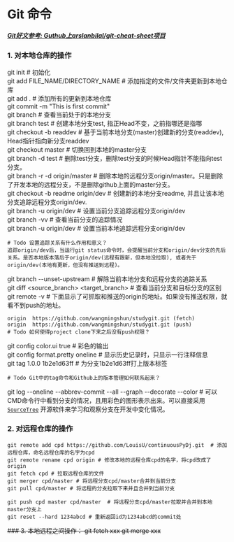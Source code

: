 # Git 命令

##### [Git好文参考: Guthub上arslanbilal/git-cheat-sheet项目](https://github.com/arslanbilal/git-cheat-sheet/blob/master/README.md )
   
### 1. 对本地仓库的操作
git init # 初始化  
git add FILE_NAME/DIRECTORY_NAME  # 添加指定的文件/文件夹更新到本地仓库  
git add . # 添加所有的更新到本地仓库  
git commit -m "This is first commit"  
git branch # 查看当前处于的本地分支  
git branch test # 创建本地分支test, 指正Head不变，之前指哪还是指哪  
git checkout -b readdev # 基于当前本地分支(master)创建新的分支(readdev), Head指针指向新分支readdev  
git checkout master # 切换回到本地的master分支  
git branch -d test # 删除test分支，删除test分支的时候Head指针不能指向test分支。  
git branch -r -d origin/master # 删除本地的远程分支origin/master。只是删除了开发本地的远程分支，不是删除github上面的master分支。  
git checkout -b readme origin/dev # 创建新的本地分支readme, 并且让该本地分支追踪远程分支origin/dev.  
git branch -u origin/dev # 设置当前分支追踪远程分支origin/dev  
git branch -vv # 查看当前分支的追踪情况  
git branch -u origin/dev # 设置当前本地追踪远程分支origin/dev  
```
# Todo 设置追踪关系有什么作用和意义？  
追踪origin/dev后，当运行git status命令时，会提醒当前分支和origin/dev分支的先后关系。是否本地版本落后于origin/dev(远程有跟新，但本地没拉取), 或者先于origin/dev(本地有更新，但没有推送到远程)。  
```
git branch --unset-upstream # 解除当前本地分支和远程分支的追踪关系  
git diff <source_branch> <target_branch> # 查看当前分支和目标分支的区别  
git remote -v # 下面显示了可抓取和推送的origin的地址。如果没有推送权限，就看不到push的地址。  
  ```
  origin  https://github.com/wangmingshun/studygit.git (fetch)  
  origin  https://github.com/wangmingshun/studygit.git (push)  
  # Todo 如何使得project clone下来之后没有push权限？
  ```
    

git config color.ui true # 彩色的输出  
git config format.pretty oneline # 显示历史记录时，只显示一行注释信息  
git tag 1.0.0 1b2e1d63ff # 为分支1b2e1d63ff打上版本标签  
```
# Todo Git中的tag命令和Github上的版本管理如何联系起来？
```

git log --oneline --abbrev-commit --all --graph --decorate --color # 可以CMD命令行中看到分支的情况，且用彩色的图形表示出来。可以直接采用 [`SourceTree`](https://www.sourcetreeapp.com ) 开源软件来学习和观察分支在开发中变化情况。
    
  
### 2. 对远程仓库的操作
    git remote add cpd https://github.com/LouisU/continuousPyDj.git  # 添加远程仓库，命名远程仓库的名字为cpd
    git remote rename cpd origin # 修改本地的远程仓库cpd的名字，将cpd改成了origin
    git fetch cpd # 拉取远程仓库的文件
    git merger cpd/master # 将远程分支cpd/master合并到当前分支
    git pull cpd/master # 将远程的分支拉取下来并且合并到当前分支
    
    git push cpd master cpd/master  # 将远程分支cpd/master拉取并合并到本地master分支上
    git reset --hard 1234abcd # 重新返回id为1234abcd的commit处

  ~~### 3. 本地远程之间操作：
    git fetch xxx
    git merge xxx~~
  
    